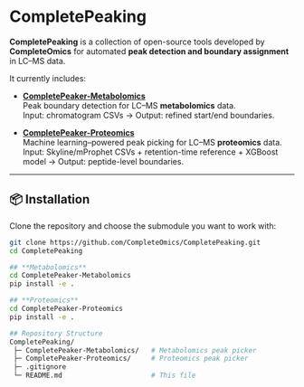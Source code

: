 # CompletePeaking

**CompletePeaking** is a collection of open-source tools developed by **CompleteOmics** for automated **peak detection and boundary assignment** in LC–MS data.  

It currently includes:

- **[CompletePeaker-Metabolomics](./CompletePeaker-Metabolomics/)**  
  Peak boundary detection for LC–MS **metabolomics** data.  
  Input: chromatogram CSVs → Output: refined start/end boundaries.

- **[CompletePeaker-Proteomics](./CompletePeaker-Proteomics/)**  
  Machine learning–powered peak picking for LC–MS **proteomics** data.  
  Input: Skyline/mProphet CSVs + retention-time reference + XGBoost model → Output: peptide-level boundaries.

---

## 📦 Installation

Clone the repository and choose the submodule you want to work with:

```bash
git clone https://github.com/CompleteOmics/CompletePeaking.git
cd CompletePeaking

## **Metabolomics**
cd CompletePeaker-Metabolomics
pip install -e .

## **Proteomics**
cd CompletePeaker-Proteomics
pip install -e .

## Repository Structure
CompletePeaking/
 ├─ CompletePeaker-Metabolomics/   # Metabolomics peak picker
 ├─ CompletePeaker-Proteomics/     # Proteomics peak picker
 ├─ .gitignore
 └─ README.md                      # This file



